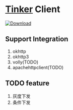# [Tinker](https://github.com/Tencent/tinker) Client

[ ![Download](https://api.bintray.com/packages/simsun/maven/TinkerClient-okhttp-integration/images/download.svg) ](https://bintray.com/simsun/maven/TinkerClient-okhttp-integration/_latestVersion)


## Support Integration

1. okhttp
2. okhttp3
3. volly(TODO)
4. apachehttpclient(TODO)

## TODO feature

1. 灰度下发
2. 条件下发